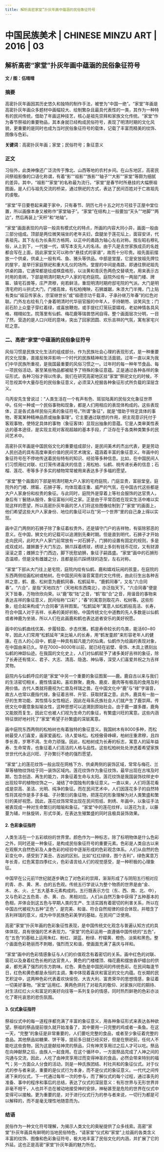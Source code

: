 ```yaml
---
title: 解析高密家堂”扑灰年画中蕴涵的民俗象征符号
---
```

# 中国民族美术 | CHINESE MINZU ART | 2016 | 03

## 解析高密“家堂”扑灰年画中蕴涵的民俗象征符号

**文 / 图：伍晴晴**

### 摘要
高密扑灰年画因其历史悠久和独特的制作手法，被誉为“中国一绝”。“家堂”年画是高密扑灰年画众多题材中画幅较大、绘制繁杂且最具代表性的一类，其作为一种特有的民间传统，借助了年画这种技艺，核心是祖先崇拜和家族文化传统。“家堂”作为春节祭祖的重要物品，其本身就已经构成民俗符号，表现了明清时期的文化风貌，更重要的是同时也成为当时民俗象征符号的载体，记载了丰富而精美的纹饰、图像与色彩。

**关键词**：高密扑灰年画；家堂；民俗符号；象征意义

### 正文
习俗外，此类神像还广泛流传于豫北、山西等地的农村乡间。在山东地区，高密民间祭祖影像的口语化称谓，有着“影”“祖影”“族影”“轴子”“大影”“家堂”等颇为细腻的差异。其中，“祖影”“家堂”的名称最为流行。“家堂”是春节时所悬挂的大幅祭祖图画，是人们与祖先交流的桥梁，通过祭祀的方式，表达了民间百姓对于亡故祖先的虔敬。

“家堂”平日要卷起来藏于家中，只有春节、阴历七月十五之时方可挂于正屋中堂位置，所以画像本身又被称作“家堂轴子”。“家堂”在结构上一般要加“天头”“地脚”“两边”，然后再装上“天秆”和“地轴”。

“家堂”画面表现的内容一般具有模式化的特点，所画的内容大同小异，画面一般由三部分组成。顶部是两位微笑端坐的老年夫妇，盘腿坐于莲花坛上，面容安详，代表祖先。其下左右为长条形方格网，以正中的甬路为轴心左右对称。按左昭右穆礼俗，从上到下，一代接一代，填写本支先人的名讳。由于凡是去世家族成员的名姓都会写在上面，因此家堂又可以称作“悬挂式的家谱”，故而十分珍贵。祖先面前摆放一个供桌，供桌上一般有鸡、鱼、猪头等供品。中部是堂屋，它是安放祖先牌位的屋宇，是举行家庭祭祀和重大礼仪的场所。堂屋的中间是甬路，即通往祭祀祖先供桌的路，它通常都是绘成棋盘格形，以淡黄和青灰色两色交替填充，用来表示古时用的青砖。下部是明清时期大户人家的宅府庭院。庭院外绘有一两层门楼、牌匾、镇宅石兽等，庄严肃穆，宛若鲜活，重现明清时期府邸宅院的气派。大门是明清宅府的斗拱式大门，门楼高耸，有松柏掩映，石狮雄踞，朱漆大门半掩，门上贴有类似“祖豆传家永，宗室继世长”或“祖德宗功千载泽，子承孙继万年春”的红色对联。门外左右绘有几个身着明清时代华丽官服的中年人，手持朝笏、谈笑风生；门前石阶上众童子穿红着绿，或喜放鞭炮，或手提红灯笼玩耍嬉戏，老幼神情各具风格，栩栩如生。院落里有仙鹤、梅花鹿等瑞兽悠闲自得。整个画面层次分明，一目了然，营造的是人口兴旺的意味，突出了回家团圆、欢乐吉祥的气氛，寓有家宅兴旺之意。

### 二、高密“家堂”中蕴涵的民俗象征符号
风俗习惯是民族文化生活的组成部分。作为民族社会心理的表现形式，是一种重要的文化现象，直接反映并影响一个时代的民族精神和生活面貌。过年一直以来为我们中华民族所重视，是我国最重要的风俗习惯之一。过年时的每一种年节食品、每一项民俗活动，甚至某些物品都被赋予了特殊的象征意蕴。正是通过各种各样的象征形式，各种习俗才得以传承。我们在研究高密地区挂“家堂”祭祀文化的时候，不可忽视其中大量存在的民俗象征意义，必须深入挖掘各种象征形式所负载的深层含义。

乌丙安先生曾说过：“人类生活在一个有声有色、斑驳陆离的民俗文化象征世界中。任何一种或一个民俗事物和现象，都是人们用相应的表现体构成的。这些表现体，正是各式各样民俗元素的象征符号。”所谓“象征”，就是“借助于特定具体的事物，寄寓某种精神品质或抽象事理”。它主要通过联想的作用，把主观意识托付于客观事物，使特定具体的事物（象征客体）显现出抽象的意蕴。它是人类审美性表达的基本途径，是实现主观对客观超越的基本手段，广泛存在于各类种类繁多的民间艺术中。

高密扑灰年画是中国民俗文化的重要组成部分，是民间美术的杰出代表，更是劳动人民创造的具有高度审美价值的民间艺术瑰宝，蕴涵着丰富的象征意义。年画中的象征符号在不停地传送着民俗特有的知识、经验等多种信息。比如，在中国民间人们习惯用红对联、红灯笼传递喜庆的信息；用松柏、仙鹤、桃传递长寿的信息；石榴、莲花、枣等多子多实的植物常常被用来表达多子多福的愿望。

“家堂”整个画面的下部是明清时期大户人家的宅府庭院，门庭显贵，富丽堂皇。庭院外的门楼、牌匾、石狮子等，均体现着庄重、威严的气氛，在中国古代这些都是大户人家身份和权贵的象征。与此同时，庭院外是穿着上等社会服饰的达官贵人，身后有丫鬟随从服侍，象征富裕兴旺之家。正是由于平常百姓在现实生活中难以实现这样的愿望，所以高密扑灰年画的艺人们将这些图像绘制到了“家堂”的画面上，他们希望这些大户人家身份、地位的象征可以在“另一个世界”里的自己身上得以实现。

画中正门两侧的石狮子除了象征着权贵外，还是镇守门户的吉祥物，有驱除邪恶的意义。在中国，狮文化的记载可以追溯到先秦时期。但是直到明代，石狮子才开始走向民间，此时大户人家门前常放有一对石狮子。门狮的设置有固定的规则，多是成双成对。雄狮置于大门东边，狮爪踩着绣球，绣球上多刻有钱币花纹，又有财源滚滚之意；雌狮立于门西边，脚下抚慰幼狮，象征子嗣昌盛。“家堂”画中的石狮形态温顺，但是没有雌雄之分，且都是前爪踩绣球的造型，左右对称。

“家堂”下部从大门往上是宅院，庭院内绘有仙鹤、鹿和嬉戏玩闹的孩童，在庭院的东西两侧绘画松树或柏树。在中国民间有谐音寓意的文化传统，由此衍生出各种吉祥之意，鹤、鹿、松树意为鹿鹤同春、松鹤延年。“鹿鹤同春”，又名“六合同春”。“六合”，是指“天地四方”（天地和东西南北），亦泛指天下。“六合同春”便是天下皆春，万物欣欣向荣。以“鹿”取“陆”之音，“鹤”取“合”之音，用谐音的事物来表达吉祥的象征意义，民间俗称“口彩”；“春”的寓意则取花卉、松树等。这些形象，组合起来构成“六合同春”吉祥图案。“松鹤延年”寓意人如松鹤般高洁、长寿，符合中国人对于吉祥、长寿的美好祈盼。中国传统文化中道教的先人多数是以仙鹤或者神鹿为坐骑，所以人们在此画鹿和鹤也表达逝者安乐的美好祝愿。

画中的仙鹤曲线优美、步履轻盈、步态优雅。鹤是寿命较长的鸟类，能活60~80年，因此人们常用“松鹤延年”来比喻人的长寿，用“鹤发童颜”来形容老年人的健康。在古人的心目中，鹤是一种具有超凡能力的仙禽。仙鹤作为绘画的表现对象，在中国由来已久。早在7000~8000年以前，就已经在岩壁、骨饰、木具上镌刻出仙鹤的神踪仙迹。在我国的文化史上，人们对仙鹤赋予了诸多美好吉祥的象征，除了长寿还有情义、君子、大志、清高、隐逸、神仙等，深受人们喜爱并祝之为吉祥灵物。

庭院内与仙鹤呼应的是“家堂”中另一个重要的象征图案——鹿。鹿自古以来与我们的生活密切相关，鹿性情温和，喜欢群聚，鹿角、鹿皮、鹿肉等有极高的食用及利用价值。古代人类就将鹿视为仁兽及祥瑞之兽。在中国文化中“鹿”与“禄”字谐音，故古人也常以鹿指代禄，象征着吉祥、升官、获取财富之意。此外，鹿具有一胎一仔的生育功能、其性情与女性相近，因此在母系氏族社会人们就产生了鹿崇拜。传统文化中鹿意象拟喻女性，这种思想可以追溯到原始社会。由于鹿一雄多雌，鹿角又能脱而复生，因此它也被人们视为生命力的象征，有繁盛兴旺的寓意。这些内涵特征很好地衬托了“家堂”希望子孙繁盛的深层寓意。

画中庭院东西两侧的松柏树也有着独特的象征意义。我国树木有8000多种，而松树最受人们喜爱，画家爱画松，诗人爱咏松。松枝傲骨峥嵘，柏树庄重肃穆，且四季长青，岁寒不凋、生命力顽强。因此，松柏树成为长寿的标志，寓意人的延年益寿、生命常青，也象征着人们高洁的人格与品性。这些松柏树处处渗透着希望家族世世代代永远兴旺、子孙繁衍不绝的强烈愿望。

“家堂”上的莲花纹饰一般出现在网格下方、供桌两侧的装饰区域，常常与梅花、兰草等植物纹饰绘于同一装饰区域内。莲花纹饰作为象征纹饰，最早出现在古埃及时期，包含创造、再生的能力，并象征着生命与太阳。莲花纹饰是我国装饰纹样史中出现较早的植物纹饰之一，凝结了中国独有的象征意义。一直以来，人们将莲花看成是崇高、圣洁、光明、纯净的象征。而在民间艺术中，人们因莲花多子的自然特性将其视作是多子多福、子孙繁衍的象征物，把莲花的形象理解为对人类繁盛和繁衍的美好祝愿。因此，莲花纹饰常常出现在民间剪纸、刺绣、年画中，以象征手法被表现成一种对生命繁衍的暗喻和象征。“家堂”中的莲花纹样，以莲花为主，以藤蔓为辅，叶脉旋转，形式华美，在表达生殖繁盛的同时且极具装饰效果。

#### 2. 色彩象征指符
人类生活在一个五彩缤纷的世界里。颜色作为一种标志，除了标明物体是什么色彩之外，同时还是一种象征，是构成民俗象征符号的重要元素。色彩是人类自古以来在观察大自然色彩及人身色彩的经验中逐渐形成的色彩观念体系。人们从自然的色彩变化中，感受到了美丑、吉凶的区别。比如“红红绿绿，图个吉利”，绿色寓意万年长青，红色寓意四季红火，色彩语言给人们的视觉感受，是一种积极的心理象征。

中国早在公元前11世纪就逐步确立了对色彩的崇拜，渐渐形成了与阴阳五行相对应的青、赤、黄、黑、白的五色观。传统五行学说认为整个物质的世界是由“金、木、水、火、土”五大基本元素构成的。五行既表示方位（东、西、南、北、中），又与色彩之五色青、赤、黄、白、黑相对应。人们从自然万象中获得了五种基本的色相，并体会到这五色与早期人类的生产、生活实践有着密切的利害关系，所以在中国古代被视为五种“正色”，是完美、和谐、符合自然规律的综合体现，并暗含了吉利祥瑞的意义，成为中华民族色彩美学的基础，在民间广泛使用。

高密“家堂”扑灰年画的色彩象征性表现，是中国传统文化观念与普遍认知方式的具体体现，具有很强的艺术表现力。“家堂”的色彩运用一直遵循中国传统的“五色”，在“五色”的基础上运用朱红、粉红、湖蓝、粉绿、柠檬黄、橙色、淡紫和黑色。整个画面色彩艳丽而不刺眼，强烈而又和谐，使画面充满了喜庆与祥和。

“家堂”画中的色彩情感象征与人们的价值观念有着密切的关系。画中红色的对联、窗花以及身着红色长袍的达官贵人，黄色的门楼楼顶、梅花鹿和摆放香炉蜡台的供桌，都充满了强烈的东方韵味。红色、黄色是中国民间的传统色彩。在民间每逢节日，红色和黄色都是永恒的主调，集中体现着喜庆和富足的文化内蕴。在长期的民艺积淀中，这两种色彩代表着欢快愉悦、大吉大利、富贵荣华的思想情感，象征着一切美好事物。“家堂”运用红、黄两色烘托了对祖先的敬仰、对家族兴旺的期待、对生活红红火火和富足的美好向往等一系列复杂的情感，同时热烈鲜艳的色彩亦淡化了寄托哀思的悲伤氛围。

#### 3. 仪式象征指符
祭祖仪式中的每一道程序都充满了丰富的象征意义，用各种象征形式来表达各种欲望。祭祖的祭品提前很久就开始准备了，其中要用一只完整的鸡或者一条鱼。在这一天，“完整”的象征是非常重要的，人们要吃完整的食品，或者至少象征着完整的食品。其他祭品如糖果、饼干等，提前多日就已经买好，但是在祭祀前，任何人不能吃这些食物，因为这是献给神灵的祭品，只有神灵享用过之后人才可以吃。祭品在向神献祭之后，由族人一起食用。在这个循环中，一方面祭品完成了人神之间的沟通与交流，因此，人吃了由神灵享用过而变得神圣的食品，必然会带来特别的福气；另一方面众人分食的活动，则是一种氏族团结、村社共和的象征仪式。对于仪式的参与者来说，重要的是仪式行为本身，而不是仪式的象征意义。一代代之间传递下来的仪式，下一代通过每年一次的参与，而了解仪式的每个过程，通过事先的准备、事中的程序和事后的总结，表达了仪式的深层意义：有形世界与无形世界并非毫不相干，人也并不总在被动地接受神的安排，神秘甚至是危险的世界在仪式中变得可以接触。更为重要的是，对于进行仪式行为的参与者来说，一切行为都是可以解释的，而不是毫无理性地随意而为。

### 结语
民俗作为一种文化符号理解，为揭示人类文化的奥秘提供了众多线索。高密“家堂”扑灰年画具有鲜明的当地民俗特色，“请家堂”仪式和“家堂”上绘画的各类含义丰富的纹饰、图像和色彩象征符号，极大地丰富了民俗文化的内涵，并扩展了它的外延。这也正是高密“家堂”扑灰年画的魅力所在。